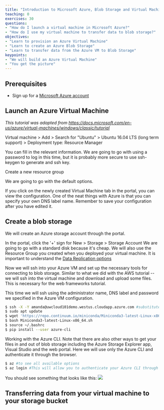 ```yaml
---
title: "Introduction to Microsoft Azure, Blob Storage and Virtual Machines"
teaching: 0
exercises: 30
questions:
- "How do I launch a virtual machine in Microsoft Azure?"
- "How do I use my virtual machine to transfer data to blob storage?"
objectives:
- "Learn to provision an Azure Virtual Machine"
- "Learn to create an Azure Blob Storage"
- "Learn to transfer data from the Azure VM to Blob Storage"
keypoints:
- "We will build an Azure Virtual Machine"
- "You get the picture"
---
```

## Prerequisites
- Sign up for a [Microsoft Azure account](https://azure.microsoft.com/en-us/free/?b=17.09b)

## Launch an Azure Virtual Machine

*This tutorial was adapted from https://docs.microsoft.com/en-us/azure/virtual-machines/windows/classic/tutorial*

Virtual machine > Add > Search for "Ubuntu" > Ubuntu 16.04 LTS (long term support) > Deployment type: Resource Manager

You can fill in the relevant information. We are going to go with using a password to log in this time, but it is probably more secure to use ssh-keygen to generate and ssh key. 

Create a new resource group 

We are going to go with the default options. 

If you click on the newly created Virtual Machine tab in the portal, you can view the configuration. One of the neat things with Azure is that you can specify your own DNS label name. Remember to save your configuration after you have edited it. 

## Create a blob storage
We will create an Azure storage account through the portal. 

In the portal, click the '+' sign for New > Storage > Storage Account
We are going to go with a standard disk because it's cheap. We will also use the Resource Group you created when you deployed your virtual machine. It is important to understand the [Data Replication options](https://docs.microsoft.com/en-us/azure/storage/storage-redundancy)


Now we will ssh into your Azure VM and set up the necessary tools for connecting to blob storage. Similar to what we did with the AWS tutorial -- we will ssh into the virtual machine and download and upload some files. This is necessary for the web frameworks tutorial. 

This time we will ssh using the administrator name, DNS label and password we specified in the Azure VM configuration. 

```bash
$ ssh -X -Y amanda@uwcloud101demo.westus.cloudapp.azure.com #substitute amanda and cloud101demo with your own username and DNS label
$ sudo apt update
$ wget 'https://repo.continuum.io/miniconda/Miniconda3-latest-Linux-x86_64.sh'
$ bash Miniconda3-latest-Linux-x86_64.sh
$ source ~/.bashrc
$ pip install --user azure-cli
```

Working with the Azure CLI. Note that there are also other ways to get your files in and out of blob storage including the Azure Storage Explorer app, Visual Studio and the web portal. Here we will use only the Azure CLI and authenticate it through the browser. 

```bash
$ az #to see all available options
$ az login #This will allow you to authenticate your Azure CLI through the browser window 
```

You should see something that looks like this:
![](/cloud101_cloudproviders/fig/02-azure-intro-0005.png)






## Transferring data from your virtual machine to your storage bucket
